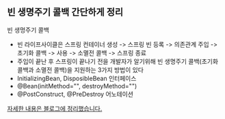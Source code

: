 ## 빈 생명주기 콜백 간단하게 정리

빈 생멍주기 콜백

- 빈 라이프사이클은 스프링 컨테이너 생성 -> 스프링 빈 등록 -> 의존관계 주입 -> 초기화 콜백 -> 사용 -> 소멸전 콜백 -> 스프링 종료
- 주입이 끝난 후 스프링이 끝나기 전을 개발자가 알기위해 빈 생명주기 콜백(초기화 콜백과 소멸전 콜백)을 지원하는 3가지 방법이 있다
- InitializingBean, DisposibleBean 인터페이스
- @Bean(initMethod="", destroyMethod="")
- @PostConstruct, @PreDestroy 어노테이션

[자세한 내용은 블로그에 정리했습니다.](https://hsh519.tistory.com/44)
